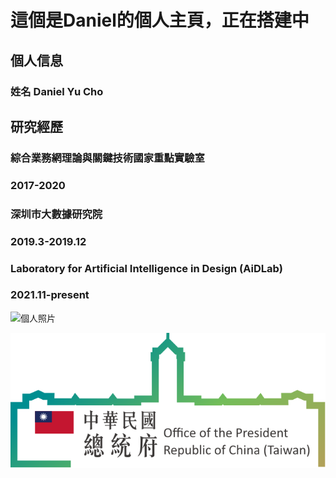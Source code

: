

# 這個是Daniel的個人主頁，正在搭建中




## 個人信息
### 姓名 Daniel Yu Cho


## 研究經歷

### 綜合業務網理論與關鍵技術國家重點實驗室                      
### 2017-2020

### 深圳市大數據研究院                                           
### 2019.3-2019.12   

### Laboratory for Artificial Intelligence in Design (AiDLab)    
### 2021.11-present



<img src="./daniel.jpg" width = "489.6" height = "652.8" alt="個人照片" align=center />

![证件照](/logo.svg)
